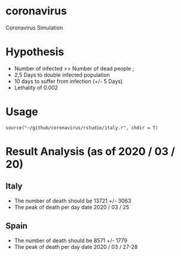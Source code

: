 # coronavirus
Coronavirus Simulation

# Hypothesis

* Number of infected >> Number of dead people ;
* 2,5 Days to double infected population
* 10 days to suffer from infection (+/- 5 Days)
* Lethality of 0.002

# Usage

`source("~/github/coronavirus/rstudio/italy.r", chdir = T)`

# Result Analysis (as of 2020 / 03 / 20)

## Italy

* The number of death should be 13721 +/- 3063
* The peak of death per day date 2020 / 03 / 25

## Spain

* The number of death should be 8571 +/- 1779
* The peak of death per day date 2020 / 03 / 27-28
